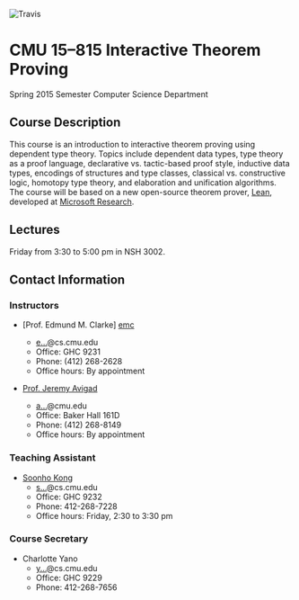![Travis](https://travis-ci.org/leanprover/cmu-15815-s15.svg)

CMU 15–815 Interactive Theorem Proving
======================================
Spring 2015 Semester Computer Science Department

Course Description
------------------

This course is an introduction to interactive theorem proving using
dependent type theory. Topics include dependent data types, type
theory as a proof language, declarative vs. tactic-based proof style,
inductive data types, encodings of structures and type classes,
classical vs. constructive logic, homotopy type theory, and
elaboration and unification algorithms. The course will be based on a
new open-source theorem prover, [Lean][lean], developed at
[Microsoft Research][msr].

[lean]: https://github.com/leanprover/lean
[msr]: http://research.microsoft.com

Lectures
--------
Friday from 3:30 to 5:00 pm in NSH 3002.

Contact Information
-------------------
### Instructors

 * [Prof. Edmund M. Clarke] [emc]
    - <a href="http://www.google.com/recaptcha/mailhide/d?k=01lwLCdea0qhtGLlcCS1A9sA==&amp;c=ElbOJyDEBklhtLpdVM-1qw==" onclick="window.open('http://www.google.com/recaptcha/mailhide/d?k\07501lwLCdea0qhtGLlcCS1A9sA\75\75\46c\75ElbOJyDEBklhtLpdVM-1qw\75\075', '', 'toolbar=0,scrollbars=0,location=0,statusbar=0,menubar=0,resizable=0,width=500,height=300'); return false;" title="Reveal this e-mail address">e...</a>@cs.cmu.edu
    - Office: GHC 9231
    - Phone: (412) 268-2628
    - Office hours: By appointment

 * [Prof. Jeremy Avigad][avigad]
    - <a href="http://www.google.com/recaptcha/mailhide/d?k=01O3Vm2G-Srb10XpHacEZY1w==&amp;c=DAOn0cegT5wqYhl_RrPAqg==" onclick="window.open('http://www.google.com/recaptcha/mailhide/d?k\07501O3Vm2G-Srb10XpHacEZY1w\75\75\46c\75DAOn0cegT5wqYhl_RrPAqg\75\075', '', 'toolbar=0,scrollbars=0,location=0,statusbar=0,menubar=0,resizable=0,width=500,height=300'); return false;" title="Reveal this e-mail address">a...</a>@cmu.edu
    - Office: Baker Hall 161D
    - Phone: (412) 268-8149
    - Office hours: By appointment


### Teaching Assistant
 * [Soonho Kong][soonhok]
    - <a href="http://www.google.com/recaptcha/mailhide/d?k=01iaYXZdE56XBtK6vYFu6SUQ==&amp;c=tqwrtyKuV2G_5rW2xV9WAmBaCZFBU47ztQhRx18qdHA=" onclick="window.open('http://www.google.com/recaptcha/mailhide/d?k\07501iaYXZdE56XBtK6vYFu6SUQ\75\75\46c\75tqwrtyKuV2G_5rW2xV9WAmBaCZFBU47ztQhRx18qdHA\075', '', 'toolbar=0,scrollbars=0,location=0,statusbar=0,menubar=0,resizable=0,width=500,height=300'); return false;" title="Reveal this e-mail address">s...</a>@cs.cmu.edu
    - Office: GHC 9232
    - Phone: 412-268-7228
    - Office hours: Friday, 2:30 to 3:30 pm


### Course Secretary
 * Charlotte Yano
    - <a href="http://www.google.com/recaptcha/mailhide/d?k=010DAhbdDd5qQnoe8PtRm7Lw==&amp;c=AJKOQ9xK0pW_4ceKmrbndQ==" onclick="window.open('http://www.google.com/recaptcha/mailhide/d?k\075010DAhbdDd5qQnoe8PtRm7Lw\75\75\46c\75AJKOQ9xK0pW_4ceKmrbndQ\75\075', '', 'toolbar=0,scrollbars=0,location=0,statusbar=0,menubar=0,resizable=0,width=500,height=300'); return false;" title="Reveal this e-mail address">y...</a>@cs.cmu.edu
    - Office: GHC 9229
    - Phone: 412-268-7656

[emc]: http://www.cs.cmu.edu/~emc
[avigad]: http://www.andrew.cmu.edu/user/avigad
[soonhok]: http://www.cs.cmu.edu/~soonhok
